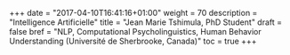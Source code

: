 +++
date = "2017-04-10T16:41:16+01:00"
weight = 70
description = "Intelligence Artificielle"
title = "Jean Marie Tshimula, PhD Student"
draft = false
bref =  "NLP, Computational Psycholinguistics, Human Behavior Understanding (Université de Sherbrooke, Canada)"
toc = true
+++
